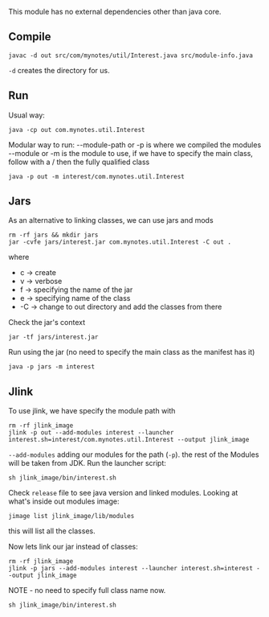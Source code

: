 This module has no external dependencies other than java core.

## Compile

```
javac -d out src/com/mynotes/util/Interest.java src/module-info.java
```
`-d` creates the directory for us.

## Run
Usual way:
```
java -cp out com.mynotes.util.Interest
```
Modular way to run:
--module-path or -p is where we compiled the modules
--module or -m is the module to use, if we have to specify the main class, follow with a / then the fully qualified class
```
java -p out -m interest/com.mynotes.util.Interest
```

## Jars
As an alternative to linking classes, we can use jars and mods
```
rm -rf jars && mkdir jars
jar -cvfe jars/interest.jar com.mynotes.util.Interest -C out .
```
where 
* c -> create
* v ->  verbose
* f -> specifying the name of the jar
* e -> specifying name of the class
* -C -> change to out directory and add the classes from there

Check the jar's context
```
jar -tf jars/interest.jar
```
Run using the jar (no need to specify the main class as the manifest has it)
```
java -p jars -m interest
```

## Jlink
To use jlink, we have specify the module path with 
```
rm -rf jlink_image
jlink -p out --add-modules interest --launcher interest.sh=interest/com.mynotes.util.Interest --output jlink_image
```
`--add-modules` adding our modules for the path (`-p`). the rest of the Modules will be taken from JDK.
Run the launcher script:

```
sh jlink_image/bin/interest.sh
```
Check `release` file to see java version and linked modules.
Looking at what's inside out modules image:
```
jimage list jlink_image/lib/modules
```
this will list all the classes.

Now lets link our jar instead of classes:
```
rm -rf jlink_image
jlink -p jars --add-modules interest --launcher interest.sh=interest --output jlink_image
```
NOTE - no need to specify full class name now.
```
sh jlink_image/bin/interest.sh
```